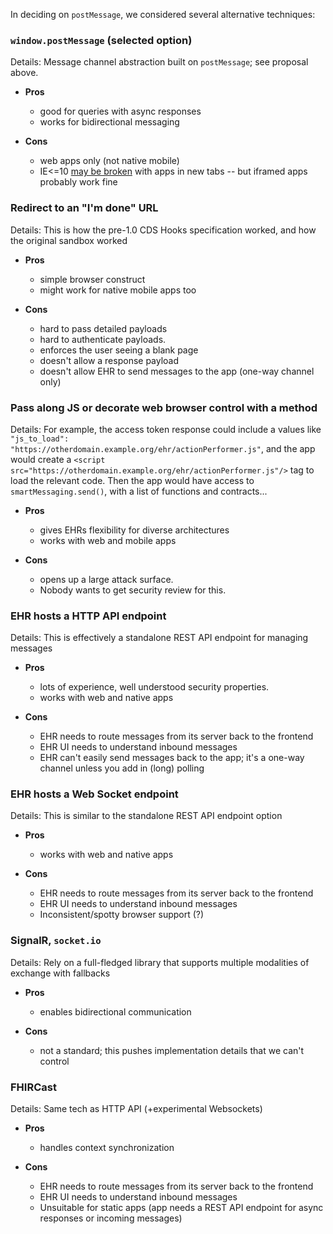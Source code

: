
In deciding on `postMessage`, we considered several alternative techniques:

### `window.postMessage` (**selected option**)
Details: Message channel abstraction built on `postMessage`; see proposal above.

* **Pros**
  * good for queries with async responses
  * works for bidirectional messaging

* **Cons**
  * web apps only (not native mobile)
  * IE<=10 [may be broken](https://stackoverflow.com/questions/16226924/is-cross-origin-postmessage-broken-in-ie10) with apps in new tabs -- but iframed apps probably work fine


### Redirect to an "I'm done" URL
Details: This is how the pre-1.0 CDS Hooks specification worked, and how the original sandbox worked

* **Pros**
  * simple browser construct
  * might work for native mobile apps too

* **Cons**
  * hard to pass detailed payloads
  * hard to authenticate payloads.
  * enforces the user seeing a blank page
  * doesn't allow a response payload
  * doesn't allow EHR to send messages to the app (one-way channel only)


### Pass along JS or decorate web browser control with a method
Details: For example, the access token response could include a values like
`"js_to_load": "https://otherdomain.example.org/ehr/actionPerformer.js"`, and the app would create a  `<script
src="https://otherdomain.example.org/ehr/actionPerformer.js"/>` tag to load the relevant code. Then the app would have access to `smartMessaging.send()`, with a list of functions and contracts...

* **Pros**
  * gives EHRs flexibility for diverse architectures
  * works with web and mobile apps

* **Cons**
  * opens up a large attack surface.
  * Nobody wants to get security review for this.


### EHR hosts a HTTP API endpoint
Details: This is effectively a standalone REST API endpoint for managing messages

* **Pros**
  * lots of experience, well understood security properties.
  * works with web and native apps

* **Cons**
  * EHR needs to route messages from its server back to the frontend
  * EHR UI needs to understand inbound messages
  * EHR can't easily send messages back to the app; it's a one-way channel unless you add in (long) polling


### EHR hosts a Web Socket endpoint
Details: This is similar to the standalone REST API endpoint option

* **Pros**
  * works with web and native apps

* **Cons**
  * EHR needs to route messages from its server back to the frontend
  * EHR UI needs to understand inbound messages
  * Inconsistent/spotty browser support (?)


### SignalR, `socket.io`
Details: Rely on a full-fledged library that supports multiple modalities of exchange with fallbacks

* **Pros**
  * enables bidirectional communication

* **Cons**
  * not a standard; this pushes implementation details that we can't control


### FHIRCast
Details: Same tech as HTTP API (+experimental Websockets)

* **Pros**
  * handles context synchronization

* **Cons**
  * EHR needs to route messages from its server back to the frontend
  * EHR UI needs to understand inbound messages
  * Unsuitable for static apps (app needs a REST API endpoint for async responses or incoming messages)

